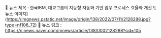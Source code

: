 📝 뉴스 제목 : 한국IBM, 대교그룹의 지능형 자동화 기반 업무 프로세스 효율화 개선
![ 뉴스 이미지] (https://imgnews.pstatic.net/image/origin/138/2022/07/11/2128288.jpg?type=nf106_72)
 🔗 뉴스 링크 : https://n.news.naver.com/mnews/article/138/0002128288?sid=105
